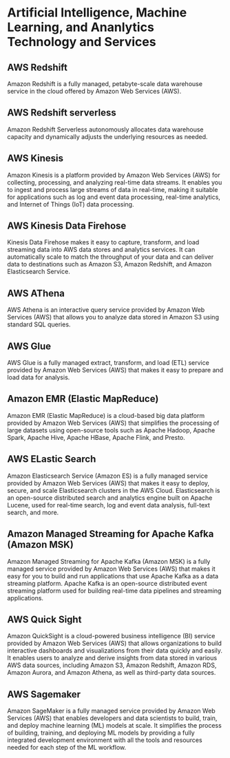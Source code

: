 # Artificial Intelligence, Machine Learning, and Ananlytics Technology and Services

## AWS Redshift

Amazon Redshift is a fully managed, petabyte-scale data warehouse service in the cloud offered by Amazon Web Services (AWS). 

## AWS Redshift serverless

Amazon Redshift Serverless autonomously allocates data warehouse capacity and dynamically adjusts the underlying resources as needed.

## AWS Kinesis

Amazon Kinesis is a platform provided by Amazon Web Services (AWS) for collecting, processing, and analyzing real-time data streams. It enables you to ingest and process large streams of data in real-time, making it suitable for applications such as log and event data processing, real-time analytics, and Internet of Things (IoT) data processing.

## AWS Kinesis Data Firehose

Kinesis Data Firehose makes it easy to capture, transform, and load streaming data into AWS data stores and analytics services. It can automatically scale to match the throughput of your data and can deliver data to destinations such as Amazon S3, Amazon Redshift, and Amazon Elasticsearch Service.

## AWS AThena 

AWS Athena is an interactive query service provided by Amazon Web Services (AWS) that allows you to analyze data stored in Amazon S3 using standard SQL queries.

## AWS Glue

AWS Glue is a fully managed extract, transform, and load (ETL) service provided by Amazon Web Services (AWS) that makes it easy to prepare and load data for analysis.

## Amazon EMR (Elastic MapReduce)

Amazon EMR (Elastic MapReduce) is a cloud-based big data platform provided by Amazon Web Services (AWS) that simplifies the processing of large datasets using open-source tools such as Apache Hadoop, Apache Spark, Apache Hive, Apache HBase, Apache Flink, and Presto. 

## AWS ELastic Search

Amazon Elasticsearch Service (Amazon ES) is a fully managed service provided by Amazon Web Services (AWS) that makes it easy to deploy, secure, and scale Elasticsearch clusters in the AWS Cloud. Elasticsearch is an open-source distributed search and analytics engine built on Apache Lucene, used for real-time search, log and event data analysis, full-text search, and more.

## Amazon Managed Streaming for Apache Kafka (Amazon MSK)

Amazon Managed Streaming for Apache Kafka (Amazon MSK) is a fully managed service provided by Amazon Web Services (AWS) that makes it easy for you to build and run applications that use Apache Kafka as a data streaming platform. Apache Kafka is an open-source distributed event streaming platform used for building real-time data pipelines and streaming applications.

## AWS Quick Sight

Amazon QuickSight is a cloud-powered business intelligence (BI) service provided by Amazon Web Services (AWS) that allows organizations to build interactive dashboards and visualizations from their data quickly and easily. It enables users to analyze and derive insights from data stored in various AWS data sources, including Amazon S3, Amazon Redshift, Amazon RDS, Amazon Aurora, and Amazon Athena, as well as third-party data sources.

## AWS Sagemaker

Amazon SageMaker is a fully managed service provided by Amazon Web Services (AWS) that enables developers and data scientists to build, train, and deploy machine learning (ML) models at scale. It simplifies the process of building, training, and deploying ML models by providing a fully integrated development environment with all the tools and resources needed for each step of the ML workflow.
